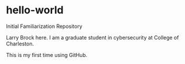 # hello-world
Initial Familiarization Repository 

Larry Brock here.  I am a graduate student in cybersecurity at College of Charleston.  

This is my first time using GitHub.  
